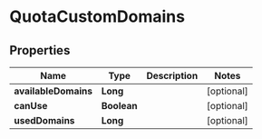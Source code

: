 

# QuotaCustomDomains


## Properties

Name | Type | Description | Notes
------------ | ------------- | ------------- | -------------
**availableDomains** | **Long** |  |  [optional]
**canUse** | **Boolean** |  |  [optional]
**usedDomains** | **Long** |  |  [optional]



